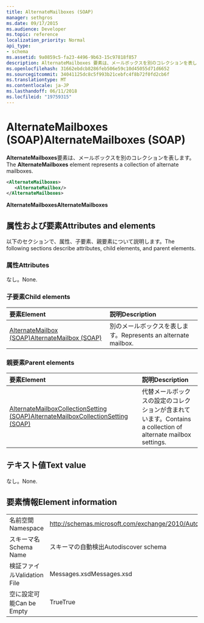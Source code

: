 ```yaml
---
title: AlternateMailboxes (SOAP)
manager: sethgros
ms.date: 09/17/2015
ms.audience: Developer
ms.topic: reference
localization_priority: Normal
api_type:
- schema
ms.assetid: 9a0859c5-fa23-4496-9b63-15c97818f857
description: AlternateMailboxes 要素は、メールボックスを別のコレクションを表します。
ms.openlocfilehash: 31662ebdcb8286feb506e59c10d45055d71d6652
ms.sourcegitcommit: 34041125dc8c5f993b21cebfc4f8b72f0fd2cb6f
ms.translationtype: MT
ms.contentlocale: ja-JP
ms.lasthandoff: 06/11/2018
ms.locfileid: "19759315"
---
```

# <a name="alternatemailboxes-soap"></a><span data-ttu-id="9c39b-103">AlternateMailboxes (SOAP)</span><span class="sxs-lookup"><span data-stu-id="9c39b-103">AlternateMailboxes (SOAP)</span></span>

<span data-ttu-id="9c39b-104">**AlternateMailboxes**要素は、メールボックスを別のコレクションを表します。</span><span class="sxs-lookup"><span data-stu-id="9c39b-104">The **AlternateMailboxes** element represents a collection of alternate mailboxes.</span></span> 
  
```XML
<AlternateMailboxes>
   <AlternateMailbox/>
</AlternateMailboxes>
```

 <span data-ttu-id="9c39b-105">**AlternateMailboxes**</span><span class="sxs-lookup"><span data-stu-id="9c39b-105">**AlternateMailboxes**</span></span>
## <a name="attributes-and-elements"></a><span data-ttu-id="9c39b-106">属性および要素</span><span class="sxs-lookup"><span data-stu-id="9c39b-106">Attributes and elements</span></span>

<span data-ttu-id="9c39b-107">以下のセクションで、属性、子要素、親要素について説明します。</span><span class="sxs-lookup"><span data-stu-id="9c39b-107">The following sections describe attributes, child elements, and parent elements.</span></span>
  
### <a name="attributes"></a><span data-ttu-id="9c39b-108">属性</span><span class="sxs-lookup"><span data-stu-id="9c39b-108">Attributes</span></span>

<span data-ttu-id="9c39b-109">なし。</span><span class="sxs-lookup"><span data-stu-id="9c39b-109">None.</span></span>
  
### <a name="child-elements"></a><span data-ttu-id="9c39b-110">子要素</span><span class="sxs-lookup"><span data-stu-id="9c39b-110">Child elements</span></span>

|<span data-ttu-id="9c39b-111">**要素**</span><span class="sxs-lookup"><span data-stu-id="9c39b-111">**Element**</span></span>|<span data-ttu-id="9c39b-112">**説明**</span><span class="sxs-lookup"><span data-stu-id="9c39b-112">**Description**</span></span>|
|:-----|:-----|
|[<span data-ttu-id="9c39b-113">AlternateMailbox (SOAP)</span><span class="sxs-lookup"><span data-stu-id="9c39b-113">AlternateMailbox (SOAP)</span></span>](alternatemailbox-soap.md) <br/> |<span data-ttu-id="9c39b-114">別のメールボックスを表します。</span><span class="sxs-lookup"><span data-stu-id="9c39b-114">Represents an alternate mailbox.</span></span>  <br/> |
   
### <a name="parent-elements"></a><span data-ttu-id="9c39b-115">親要素</span><span class="sxs-lookup"><span data-stu-id="9c39b-115">Parent elements</span></span>

|<span data-ttu-id="9c39b-116">**要素**</span><span class="sxs-lookup"><span data-stu-id="9c39b-116">**Element**</span></span>|<span data-ttu-id="9c39b-117">**説明**</span><span class="sxs-lookup"><span data-stu-id="9c39b-117">**Description**</span></span>|
|:-----|:-----|
|[<span data-ttu-id="9c39b-118">AlternateMailboxCollectionSetting (SOAP)</span><span class="sxs-lookup"><span data-stu-id="9c39b-118">AlternateMailboxCollectionSetting (SOAP)</span></span>](alternatemailboxcollectionsetting-soap.md) <br/> |<span data-ttu-id="9c39b-119">代替メールボックスの設定のコレクションが含まれています。</span><span class="sxs-lookup"><span data-stu-id="9c39b-119">Contains a collection of alternate mailbox settings.</span></span>  <br/> |
   
## <a name="text-value"></a><span data-ttu-id="9c39b-120">テキスト値</span><span class="sxs-lookup"><span data-stu-id="9c39b-120">Text value</span></span>

<span data-ttu-id="9c39b-121">なし。</span><span class="sxs-lookup"><span data-stu-id="9c39b-121">None.</span></span>
  
## <a name="element-information"></a><span data-ttu-id="9c39b-122">要素情報</span><span class="sxs-lookup"><span data-stu-id="9c39b-122">Element information</span></span>

|||
|:-----|:-----|
|<span data-ttu-id="9c39b-123">名前空間</span><span class="sxs-lookup"><span data-stu-id="9c39b-123">Namespace</span></span>  <br/> |http://schemas.microsoft.com/exchange/2010/Autodiscover  <br/> |
|<span data-ttu-id="9c39b-124">スキーマ名</span><span class="sxs-lookup"><span data-stu-id="9c39b-124">Schema Name</span></span>  <br/> |<span data-ttu-id="9c39b-125">スキーマの自動検出</span><span class="sxs-lookup"><span data-stu-id="9c39b-125">Autodiscover schema</span></span>  <br/> |
|<span data-ttu-id="9c39b-126">検証ファイル</span><span class="sxs-lookup"><span data-stu-id="9c39b-126">Validation File</span></span>  <br/> |<span data-ttu-id="9c39b-127">Messages.xsd</span><span class="sxs-lookup"><span data-stu-id="9c39b-127">Messages.xsd</span></span>  <br/> |
|<span data-ttu-id="9c39b-128">空に設定可能</span><span class="sxs-lookup"><span data-stu-id="9c39b-128">Can be Empty</span></span>  <br/> |<span data-ttu-id="9c39b-129">True</span><span class="sxs-lookup"><span data-stu-id="9c39b-129">True</span></span>  <br/> |
   

